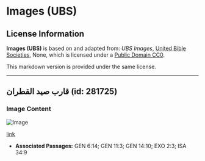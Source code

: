 # Images (UBS)

## License Information

**Images (UBS)** is based on and adapted from: _UBS Images_, [United Bible Societies](https://unitedbiblesocieties.org/), None, which is licensed under a [Public Domain CC0](https://creativecommons.org/public-domain/cc0/).

This markdown version is provided under the same license.



--------------------------------

## قارب صيد القطران (id: 281725)

### Image Content

![Image](https://cdn.aquifer.bible/aquifer-content/resources/Media/WEB-0858_tar_fishing_boat.jpg)

[link](https://cdn.aquifer.bible/aquifer-content/resources/Media/WEB-0858_tar_fishing_boat.jpg)

* **Associated Passages:** GEN 6:14; GEN 11:3; GEN 14:10; EXO 2:3; ISA 34:9

